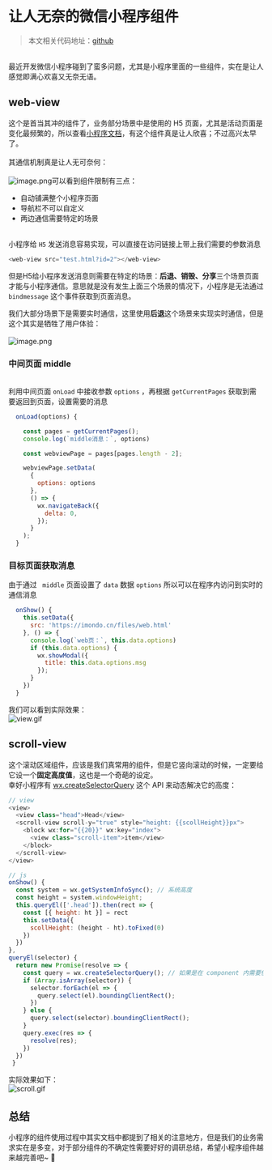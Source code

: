 # 让人无奈的微信小程序组件

> 本文相关代码地址：[github](https://github.com/one-pupil/mini-apps)


<br />最近开发微信小程序碰到了蛮多问题，尤其是小程序里面的一些组件，实在是让人感觉即满心欢喜又无奈无语。<br />

<a name="UqbHc"></a>
## web-view
这个是首当其冲的组件了，业务部分场景中是使用的 H5 页面，尤其是活动页面是变化最频繁的，所以查看[小程序文档](https://developers.weixin.qq.com/miniprogram/dev/component/web-view.html)，有这个组件真是让人欣喜；不过高兴太早了。<br />
<br />其通信机制真是让人无可奈何：<br />
<br />![image.png](https://cdn.nlark.com/yuque/0/2020/png/124135/1596614548712-58af743b-01b3-44cc-9cc2-97320a4a0888.png#align=left&display=inline&height=560&margin=%5Bobject%20Object%5D&name=image.png&originHeight=560&originWidth=1066&size=53360&status=done&style=none&width=1066)可以看到组件限制有三点：

- 自动铺满整个小程序页面
- 导航栏不可以自定义
- 两边通信需要特定的场景


<br />小程序给 `H5` 发送消息容易实现，可以直接在访问链接上带上我们需要的参数消息
```javascript
<web-view src="test.html?id=2"></web-view>
```
但是H5给小程序发送消息则需要在特定的场景：**后退、销毁、分享**三个场景页面才能与小程序通信。意思就是没有发生上面三个场景的情况下，小程序是无法通过 `bindmessage` 这个事件获取到页面消息。

我们大部分场景下是需要实时通信，这里使用**后退**这个场景来实现实时通信，但是这个其实是牺牲了用户体验：<br />
<br />![image.png](https://cdn.nlark.com/yuque/0/2020/png/124135/1596697447063-382e72d5-c080-4cf0-b2e1-363722c94c6d.png#align=left&display=inline&height=404&margin=%5Bobject%20Object%5D&name=image.png&originHeight=539&originWidth=208&size=16027&status=done&style=none&width=156)<br />
<a name="nzXn4"></a>
### 中间页面 middle

<br />利用中间页面 `onLoad` 中接收参数 `options` ，再根据 `getCurrentPages` 获取到需要返回到页面，设置需要的消息<br />

```javascript
  onLoad(options) {

    const pages = getCurrentPages();
    console.log(`middle消息：`, options)

    const webviewPage = pages[pages.length - 2];

    webviewPage.setData(
      {
        options: options
      },
      () => {
        wx.navigateBack({
          delta: 0,
        });
      }
    );
  }
```
<a name="nDsYY"></a>
### 目标页面获取消息
由于通过 ` middle` 页面设置了 `data` 数据 `options` 所以可以在程序内访问到实时的通信消息
```javascript
  onShow() {
    this.setData({
      src: 'https://imondo.cn/files/web.html'
    }, () => {
      console.log(`web页：`, this.data.options)
      if (this.data.options) {
        wx.showModal({
          title: this.data.options.msg
        });
      }
    })
  }
```
我们可以看到实际效果：<br />![view.gif](https://cdn.nlark.com/yuque/0/2020/gif/124135/1596698619066-330a6819-433a-4aee-858d-a3de5c8254bd.gif#align=left&display=inline&height=423&margin=%5Bobject%20Object%5D&name=view.gif&originHeight=564&originWidth=317&size=58936&status=done&style=none&width=238)<br />

<a name="4OY9c"></a>
## scroll-view
这个滚动区域组件，应该是我们真常用的组件，但是它竖向滚动的时候，一定要给它设一个**固定高度值**，这也是一个奇葩的设定。<br />幸好小程序有 [wx.createSelectorQuery](https://developers.weixin.qq.com/miniprogram/dev/api/wxml/wx.createSelectorQuery.html) 这个 API 来动态解决它的高度：
```javascript
// view
<view>
  <view class="head">Head</view>
  <scroll-view scroll-y="true" style="height: {{scollHeight}}px">
    <block wx:for="{{20}}" wx:key="index">
      <view class="scroll-item">item</view>
    </block>
  </scroll-view>
</view>

// js
onShow() {
  const system = wx.getSystemInfoSync(); // 系统高度
  const height = system.windowHeight;
  this.queryEl(['.head']).then(rect => {
    const [{ height: ht }] = rect
    this.setData({
      scollHeight: (height - ht).toFixed(0)
    })
  })
},
queryEl(selector) {
  return new Promise(resolve => {
    const query = wx.createSelectorQuery(); // 如果是在 component 内需要使用 .in(this)
    if (Array.isArray(selector)) {
      selector.forEach(el => {
        query.select(el).boundingClientRect();
      })
    } else {
      query.select(selector).boundingClientRect();
    }
    query.exec(res => {
      resolve(res);
    })
  })
 }
```
实际效果如下：<br />![scroll.gif](https://cdn.nlark.com/yuque/0/2020/gif/124135/1596700442615-70f2b336-065f-4e5a-9faf-34349a86b018.gif#align=left&display=inline&height=423&margin=%5Bobject%20Object%5D&name=scroll.gif&originHeight=564&originWidth=317&size=109055&status=done&style=none&width=238)
<a name="e5zSd"></a>
## 总结
小程序的组件使用过程中其实文档中都提到了相关的注意地方，但是我们的业务需求实在是多变，对于部分组件的不确定性需要好好的调研总结，希望小程序组件越来越完善吧~ 🤣
